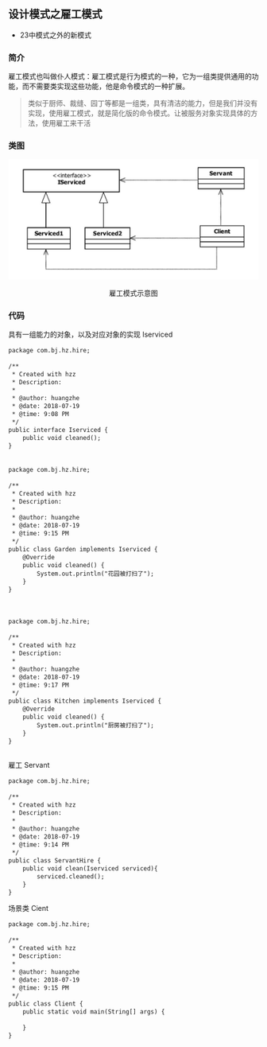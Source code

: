 ## 设计模式之雇工模式
* 23中模式之外的新模式

### 简介
雇工模式也叫做仆人模式：雇工模式是行为模式的一种，它为一组类提供通用的功能，而不需要类实现这些功能，他是命令模式的一种扩展。
> 类似于厨师、裁缝、园丁等都是一组类，具有清洁的能力，但是我们并没有实现，使用雇工模式，就是简化版的命令模式。让被服务对象实现具体的方法，使用雇工来干活

### 类图
![雇工模式示意图](images/2018-07-19-4.png)
<center>雇工模式示意图</center>

### 代码

具有一组能力的对象，以及对应对象的实现
Iserviced
```
package com.bj.hz.hire;

/**
 * Created with hzz
 * Description:
 *
 * @author: huangzhe
 * @date: 2018-07-19
 * @time: 9:08 PM
 */
public interface Iserviced {
    public void cleaned();
}


package com.bj.hz.hire;

/**
 * Created with hzz
 * Description:
 *
 * @author: huangzhe
 * @date: 2018-07-19
 * @time: 9:15 PM
 */
public class Garden implements Iserviced {
    @Override
    public void cleaned() {
        System.out.println("花园被打扫了");
    }
}



package com.bj.hz.hire;

/**
 * Created with hzz
 * Description:
 *
 * @author: huangzhe
 * @date: 2018-07-19
 * @time: 9:17 PM
 */
public class Kitchen implements Iserviced {
    @Override
    public void cleaned() {
        System.out.println("厨房被打扫了");
    }
}


```

雇工 Servant
```
package com.bj.hz.hire;

/**
 * Created with hzz
 * Description:
 *
 * @author: huangzhe
 * @date: 2018-07-19
 * @time: 9:14 PM
 */
public class ServantHire {
    public void clean(Iserviced serviced){
        serviced.cleaned();
    }
}
```

场景类
Cient
```
package com.bj.hz.hire;

/**
 * Created with hzz
 * Description:
 *
 * @author: huangzhe
 * @date: 2018-07-19
 * @time: 9:15 PM
 */
public class Client {
    public static void main(String[] args) {

    }
}
```



